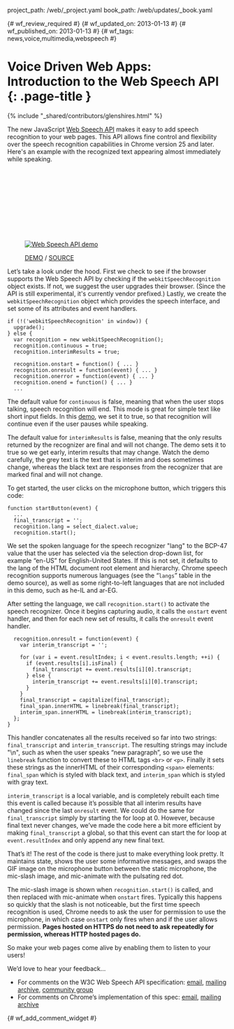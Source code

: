 project_path: /web/_project.yaml
book_path: /web/updates/_book.yaml

{# wf_review_required #}
{# wf_updated_on: 2013-01-13 #}
{# wf_published_on: 2013-01-13 #}
{# wf_tags: news,voice,multimedia,webspeech #}

# Voice Driven Web Apps: Introduction to the Web Speech API {: .page-title }

{% include "_shared/contributors/glenshires.html" %}



<p>The new JavaScript <a href="http://dvcs.w3.org/hg/speech-api/raw-file/tip/speechapi.html">Web Speech API</a> makes it easy to add speech recognition to your web pages. This API allows fine control and flexibility over the speech recognition capabilities in Chrome version 25 and later. Here's an example with the recognized text appearing almost immediately while speaking.</p>


<div class="video-wrapper">
  <iframe class="devsite-embedded-youtube-video" data-video-id="qRolXPWqCSo"
          data-autohide="1" data-showinfo="0" frameborder="0" allowfullscreen>
  </iframe>
</div> 

<figure>
<a href="https://www.google.com/intl/en/chrome/demos/speech.html"><img src="/web/updates/images/2013-01-14-voice-driven-web-apps-introduction-to-the-web-speech-api/web-speech-api-demo.jpg" alt="Web Speech API demo" class="demopreview" /></a>
<figcaption><p><a href="https://www.google.com/intl/en/chrome/demos/speech.html">DEMO</a> / <a href="https://github.com/GoogleChrome/webplatform-samples/tree/master/webspeechdemo">SOURCE</a></p></figcaption>
</figure>

<p>Let’s take a look under the hood. First we check to see if the browser supports the Web Speech API by checking if the <code>webkitSpeechRecognition</code> object exists. If not, we suggest the user upgrades their browser. (Since the API is still experimental, it's currently vendor prefixed.) Lastly, we create the <code>webkitSpeechRecognition</code> object which provides the speech interface, and set some of its attributes and event handlers.</p>


    if (!('webkitSpeechRecognition' in window)) {
      upgrade();
    } else {
      var recognition = new webkitSpeechRecognition();
      recognition.continuous = true;
      recognition.interimResults = true;
    
      recognition.onstart = function() { ... }
      recognition.onresult = function(event) { ... }
      recognition.onerror = function(event) { ... }
      recognition.onend = function() { ... }
      ...
    

<p>The default value for <code>continuous</code> is false, meaning that when the user stops talking, speech recognition will end. This mode is great for simple text like short input fields. In this <a href="https://www.google.com/intl/en/chrome/demos/speech.html">demo</a>, we set it to true, so that recognition will continue even if the user pauses while speaking.</p>

<p>The default value for <code>interimResults</code> is false, meaning that the only results returned by the recognizer are final and will not change. The demo sets it to true so we get early, interim results that may change. Watch the demo carefully, the grey text is the text that is interim and does sometimes change, whereas the black text are responses from the recognizer that are marked final and will not change.</p>

<p>To get started, the user clicks on the microphone button, which triggers this code:</p>


    function startButton(event) {
      ...
      final_transcript = '';
      recognition.lang = select_dialect.value;
      recognition.start();
    

<p>We set the spoken language for the speech recognizer "lang" to the BCP-47 value that the user has selected via the selection drop-down list, for example “en-US” for English-United States. If this is not set, it defaults to the lang of the HTML document root element and hierarchy. Chrome speech recognition supports numerous languages (see the “<code>langs</code>” table in the demo source), as well as some right-to-left languages that are not included in this demo, such as he-IL and ar-EG.</p>

<p>After setting the language, we call <code>recognition.start()</code> to activate the speech recognizer. Once it begins capturing audio, it calls the <code>onstart</code> event handler, and then for each new set of results, it calls the <code>onresult</code> event handler.</p>


      recognition.onresult = function(event) {
        var interim_transcript = '';
    
        for (var i = event.resultIndex; i < event.results.length; ++i) {
          if (event.results[i].isFinal) {
            final_transcript += event.results[i][0].transcript;
          } else {
            interim_transcript += event.results[i][0].transcript;
          }
        }
        final_transcript = capitalize(final_transcript);
        final_span.innerHTML = linebreak(final_transcript);
        interim_span.innerHTML = linebreak(interim_transcript);
      };
    }
    

<p>This handler concatenates all the results received so far into two strings: <code>final_transcript</code> and  <code>interim_transcript</code>.  The resulting strings may include "\n", such as when the user speaks “new paragraph”, so we use the <code>linebreak</code> function to convert these to HTML tags <code>&lt;br&gt;</code> or <code>&lt;p&gt;</code>. Finally it sets these strings as the innerHTML of their corresponding <code>&lt;span&gt;</code> elements: <code>final_span</code> which is styled with black text, and <code>interim_span</code> which is styled with gray text.</p>

<p><code>interim_transcript</code> is a local variable, and is completely rebuilt each time this event is called because it’s possible that all interim results have changed since the last <code>onresult</code> event. We could do the same for <code>final_transcript</code> simply by starting the for loop at 0.  However, because final text never changes, we’ve made the code here a bit more efficient by making <code>final_transcript</code> a global, so that this event can start the for loop at <code>event.resultIndex</code> and only append any new final text. </p>

<p>That’s it! The rest of the code is there just to make everything look pretty. It maintains state, shows the user some informative messages, and swaps the GIF image on the microphone button between the static microphone, the mic-slash image, and mic-animate with the pulsating red dot. </p>

<p>The mic-slash image is shown when <code>recognition.start()</code> is called, and then replaced with mic-animate when <code>onstart</code> fires. Typically this happens so quickly that the slash is not noticeable, but the first time speech recognition is used, Chrome needs to ask the user for permission to use the microphone, in which case  <code>onstart</code> only fires when and if the user allows permission. <b>Pages hosted on HTTPS do not need to ask repeatedly for permission, whereas HTTP hosted pages do.</b></p>

<p>So make your web pages come alive by enabling them to listen to your users!</p>

<p>We’d love to hear your feedback...</p>

<ul>
<li>For comments on the W3C Web Speech API specification: <a href="mailto:public-speech-api@w3.org">email</a>, <a href="http://lists.w3.org/Archives/Public/public-speech-api/">mailing archive</a>, <a href="http://www.w3.org/community/speech-api/">community group</a></li>
<li>For comments on Chrome’s implementation of this spec: <a href="mailto:chromium-html5@chromium.org?subject=Web%20Speech%20API">email</a>, <a href="https://groups.google.com/a/chromium.org/forum/?fromgroups#!forum/chromium-html5">mailing archive</a></li>
</ul>


{# wf_add_comment_widget #}

